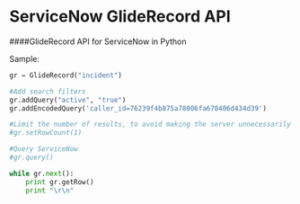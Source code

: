 ServiceNow GlideRecord API
==========================

####GlideRecord API for ServiceNow in Python


Sample:

```python
gr = GlideRecord("incident")

#Add search filters
gr.addQuery("active", "true")
gr.addEncodedQuery('caller_id=76239f4b875a78006fa670406d434d39')

#Limit the number of results, to avoid making the server unnecessarily busy (The default is 100 results per query)
#gr.setRowCount(1)

#Query ServiceNow
#gr.query()

while gr.next():
    print gr.getRow()
    print "\r\n"

```
